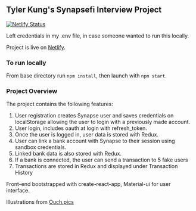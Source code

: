 ## Tyler Kung's Synapsefi Interview Project

[![Netlify Status](https://api.netlify.com/api/v1/badges/72573dd2-e215-4f79-a56a-6a0cd84cfc90/deploy-status)](https://app.netlify.com/sites/lucid-kowalevski-83bd03/deploys)

Left credentials in my .env file, in case someone wanted to run this locally.

Project is live on [Netlify](https://lucid-kowalevski-83bd03.netlify.com/).

### To run locally

From base directory run `npm install`, then launch with `npm start`.

### Project Overview

The project contains the following features:

1) User registration creates Synapse user and saves credentials on localStorage allowing the user to login with a previously made account.
2) User login, includes oauth at login with refresh_token.
3) Once the user is logged in, user data is stored with Redux.
4) User can link a bank account with Synapse to their session using sandbox credentials.
5) Linked bank data is also stored with Redux.
6) If a bank is connected, the user can send a transaction to 5 fake users
7) Transactions are stored in Redux and displayed under Transaction History

Front-end bootstrapped with create-react-app, Material-ui for user interface.

Illustrations from [Ouch.pics](https://icons8.com)
